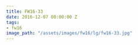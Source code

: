 ```yaml
---
title: FW16-33
date: 2016-12-07 00:00:00 Z
tags:
- fw16
image_path: "/assets/images/fw16/lg/fw16-33.jpg"
---
```


